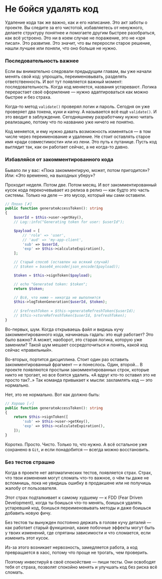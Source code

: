 # Не бойся удалять код

Удаление кода так же важно, как и его написание. Это акт заботы о проекте.
Вы следите за его чистотой, избавляетесь от ненужного, делаете структуру понятнее и помогаете другим быстрее разобраться, как всё устроено.
Это ни в коем случае не поражение, это не «зря писал».
Это развитие. Это значит, что вы переросли старое решение, нашли лучшее или поняли, что оно больше не нужно.


<div style="page-break-after: always;"></div>


### Последовательность важнее

Если вы внимательно следовали предыдущим главам, вы уже начали менять свой код: упрощать, переименовывать, разделять ответственность.
И вот тут появляется важный момент: последовательность.
Когда код меняется, названия устаревают. Логика перерастает своё оформление — нужно адаптироваться как можно быстрее и без страха.

Когда-то метод `validate()` проверял логин и пароль.
Сегодня он уже проверяет два токена, куки и капчу.
А называется всё ещё `validate()`. И это вводит в заблуждение.
Сегодняшнему разработчику нужно читать реализацию, потому что по названию уже ничего не понятно.


Код меняется, и ему нужно давать возможность изменяться — в том числе через переименование и удаление.
Не стоит оставлять старое имя «ради совместимости» или из лени. Это путь к путанице.
Пусть код выглядит так, как он работает сейчас, а не когда-то давно.


### Избавляйся от закомментированного кода

Бывало ли у вас: «Пока закомментирую, может, потом пригодится»? Или: «Это временно, на выходных уберу»?

Проходит неделя. Потом две. Потом месяц.
И вот закомментированный кусок кода перекочевывает из релиза в релиз — как будто это часть системы.
Только на деле — это мусор, который мы сами оставили.

```php
// Плохо [✗]
public function generateAccessToken(): string
{
    $userId = $this->user->getKey(),
    // Log::info("Generating token for user: $userId");

    $payload = [
        // 'role' => 'user',
        // 'aud' => 'my-app-client',
        'sub' => $userId,
        'exp' => $this->calculateExpiration(),
    ];

    // Старый способ (оставлен на всякий случай)
    // $token = base64_encode(json_encode($payload));

    $token = $this->signToken($payload);

    // echo "Generated token: $token";
    return $token;

    // Всё, что ниже — никогда не выполнится
    $this->logTokenGeneration($userId, $token);
    
    // $refreshToken = $this->generateRefreshToken($userId);
    // $this->storeRefreshToken($userId, $refreshToken);
}
```

Во-первых, шум. Когда открываешь файл и видишь кучу закомментированного кода, начинаешь гадать: это ещё работает?
Это было важно? А может, наоборот, это старая логика, которую уже заменили?
Такой шум мешает сосредоточиться и понять, какой код сейчас «правильный».

Во-вторых, портится дисциплина.
Стоит один раз оставить закомментированный фрагмент — и понеслось. Один, второй...
В проекте появляются простыни закомментированных строк, которые никто не трогает, но все боятся удалить.
«А вдруг кто-то оставил это не просто так?..»
Так команда привыкает к мысли: захламлять код — это нормально.

Нет, это не нормально. Вот как должно быть:

```php
// Хорошо [✓]
public function generateAccessToken(): string
{
    return $this->signToken([
        'sub' => $this->user->getKey(),
        'exp' => $this->calculateExpiration(),
    ]);
}
```

Коротко. Просто. Чисто. Только то, что нужно.
А всё остальное уже сохранено в `Git`, и если понадобится — всегда можно восстановить.

### Без тестов страшно

Когда в проекте нет автоматических тестов, появляется страх.
Страх, что твои изменения могут сломать что-то важное, о чём ты даже не вспомнишь, пока не увидишь ошибку в продакшене
или не получишь жалобу от пользователя.

Этот страх подталкивает к самому худшему — к FDD (Fear Driven Development), когда ты боишься что-то менять, боишься
удалять устаревший код, боишься переименовывать методы и даже боишься добавить новую фичу.

Без тестов ты вынужден постоянно держать в голове кучу деталей — как работает старый функционал, какие побочные эффекты
могут быть у твоих изменений, где спрятаны зависимости и что сломается, если изменить этот кусок.

Из-за этого возникает нервозность, замедляется работа, а код превращается в хаос, потому что проще не
трогать, чем проверить.

Поэтому инвестируй в своё спокойствие — пиши тесты.
Они освободят тебя от страха, позволят спокойно менять и улучшать код без риска всё сломать.
